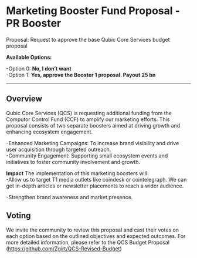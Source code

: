 # Marketing Booster Fund Proposal - PR Booster


Proposal: Request to approve the base Qubic Core Services budget proposal

**Available Options:**<br>


-Option 0: **No, I don’t want**<br>
-Option 1: **Yes, approve the Booster 1 proposal. Payout 25 bn**<br>

------------------------------------------------------------------------------------



Overview
-----------------------------------------------
Qubic Core Services (QCS) is requesting additional funding from the Computor Control Fund (CCF) to amplify our marketing efforts. This proposal consists of two separate boosters aimed at driving growth and enhancing ecosystem engagement.<br>

-Enhanced Marketing Campaigns: To increase brand visibility and drive user acquisition through targeted outreach.<br>
-Community Engagement: Supporting small ecosystem events and initiatives to foster community involvement and growth.<br>


**Impact**
The implementation of this marketing boosters will:<br>
-Allow us to target T1 media outlets like coindesk or cointelegraph. We can get in-depth articles or newsletter placements to reach a wider audience. <br>

-Strengthen brand awareness and market presence.<br>


Voting
---
We invite the community to review this proposal and cast their votes on each option based on the outlined objectives and expected outcomes.
For more detailed information, please refer to the QCS Budget Proposal (https://github.com/Zgirt/QCS-Revised-Budget)
